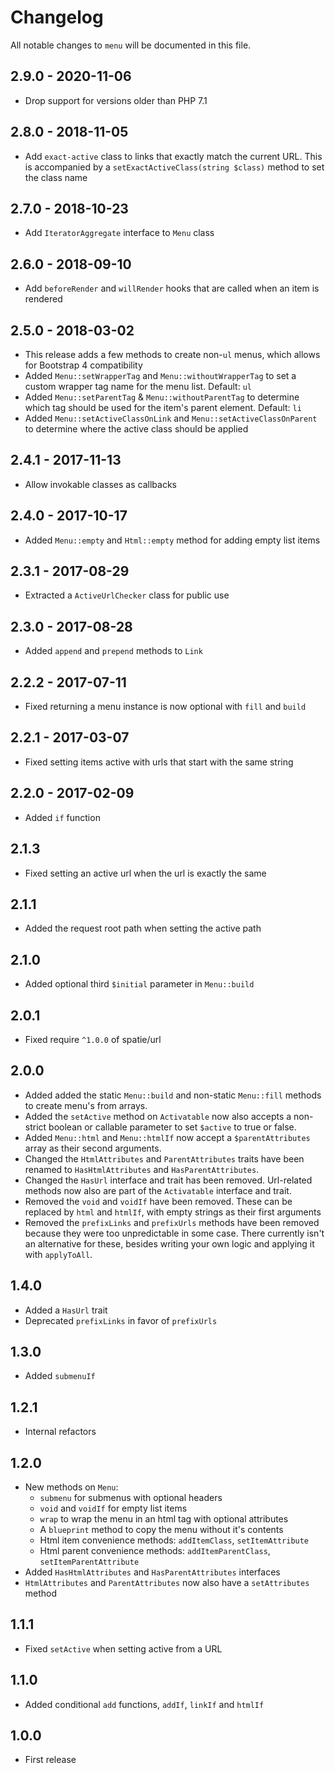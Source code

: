 # Changelog

All notable changes to `menu` will be documented in this file.

## 2.9.0 - 2020-11-06

- Drop support for versions older than PHP 7.1

## 2.8.0 - 2018-11-05
- Add `exact-active` class to links that exactly match the current URL. This is accompanied by a `setExactActiveClass(string $class)` method to set the class name

## 2.7.0 - 2018-10-23
- Add `IteratorAggregate` interface to `Menu` class

## 2.6.0 - 2018-09-10
- Add `beforeRender` and `willRender` hooks that are called when an item is rendered

## 2.5.0 - 2018-03-02
- This release adds a few methods to create non-`ul` menus, which allows for Bootstrap 4 compatibility
- Added `Menu::setWrapperTag` and `Menu::withoutWrapperTag` to set a custom wrapper tag name for the menu list. Default: `ul`
- Added `Menu::setParentTag` & `Menu::withoutParentTag` to determine which tag should be used for the item's parent element. Default: `li`
- Added `Menu::setActiveClassOnLink` and `Menu::setActiveClassOnParent` to determine where the active class should be applied

## 2.4.1 - 2017-11-13
- Allow invokable classes as callbacks

## 2.4.0 - 2017-10-17
- Added `Menu::empty` and `Html::empty` method for adding empty list items

## 2.3.1 - 2017-08-29
- Extracted a `ActiveUrlChecker` class for public use

## 2.3.0 - 2017-08-28
- Added `append` and `prepend` methods to `Link`

## 2.2.2 - 2017-07-11
- Fixed returning a menu instance is now optional with `fill` and `build`

## 2.2.1 - 2017-03-07
- Fixed setting items active with urls that start with the same string

## 2.2.0 - 2017-02-09
- Added `if` function

## 2.1.3
- Fixed setting an active url when the url is exactly the same

## 2.1.1
- Added the request root path when setting the active path

## 2.1.0
- Added optional third `$initial` parameter in `Menu::build`

## 2.0.1
- Fixed require `^1.0.0` of spatie/url

## 2.0.0
- Added added the static `Menu::build` and non-static `Menu::fill` methods to create menu's from arrays.
- Added the `setActive` method on `Activatable` now also accepts a non-strict boolean or callable parameter to set `$active` to true or false.
- Added `Menu::html` and `Menu::htmlIf` now accept a `$parentAttributes` array as their second arguments.
- Changed the `HtmlAttributes` and `ParentAttributes` traits have been renamed to `HasHtmlAttributes` and `HasParentAttributes`.
- Changed the `HasUrl` interface and trait has been removed. Url-related methods now also are part of the `Activatable` interface and trait.
- Removed the `void` and `voidIf` have been removed. These can be replaced by `html` and `htmlIf`, with empty strings as their first arguments
- Removed the `prefixLinks` and `prefixUrls` methods have been removed because they were too unpredictable in some case. There currently isn't an alternative for these, besides writing your own logic and applying it with `applyToAll`.

## 1.4.0
- Added a `HasUrl` trait
- Deprecated `prefixLinks` in favor of `prefixUrls`

## 1.3.0
- Added `submenuIf`

## 1.2.1
- Internal refactors

## 1.2.0
- New methods on `Menu`:
    - `submenu` for submenus with optional headers
    - `void` and `voidIf` for empty list items
    - `wrap` to wrap the menu in an html tag with optional attributes
    - A `blueprint` method to copy the menu without it's contents
    - Html item convenience methods: `addItemClass`, `setItemAttribute`
    - Html parent convenience methods: `addItemParentClass`, `setItemParentAttribute`
- Added `HasHtmlAttributes` and `HasParentAttributes` interfaces
- `HtmlAttributes` and `ParentAttributes` now also have a `setAttributes` method

## 1.1.1
- Fixed `setActive` when setting active from a URL

## 1.1.0
- Added conditional `add` functions, `addIf`, `linkIf` and `htmlIf`

## 1.0.0
- First release

